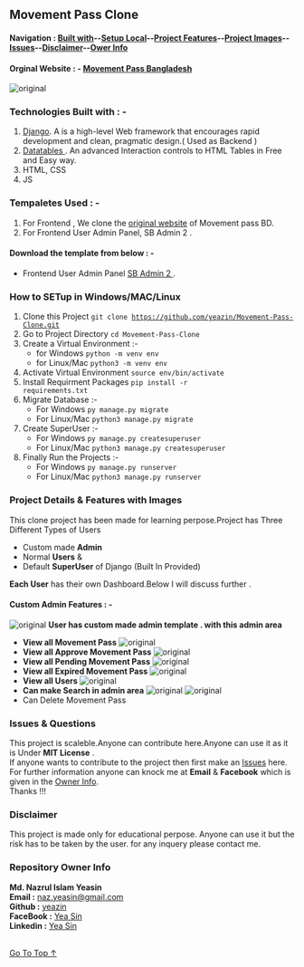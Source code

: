 ##  Movement Pass Clone 
#### Navigation : [Built with](#technology-used---)--[Setup Local](#how-to-setup-in-windowsmaclinux)--[Project Features](#project-features---)--[Project Images](#project-images)--[Issues](#issues--questions)--[Disclaimer](#)--[Ower Info ](#repository-owner-info) 

#### Orginal Website : - [Movement Pass Bangladesh](https://movementpass.police.gov.bd/)
![original](readme/original.png)
### Technologies Built with  : -
1. [Django](https://www.djangoproject.com/). A is a high-level Web framework that encourages rapid development and clean, pragmatic design.( Used as Backend )
2. [Datatables ](https://datatables.net/). An advanced Interaction controls to HTML Tables in Free and Easy way. 
3. HTML, CSS
4. JS

### Tempaletes Used : -
1. For Frontend , We clone the [original website](http://movementpass.police.gov.bd/) of Movement pass BD. 
2. For Frontend User Admin Panel, SB Admin 2 .

#### Download the template from below : -
* Frontend User Admin Panel [ SB Admin 2 ](https://startbootstrap.com/theme/sb-admin-2).

### How to SETup in Windows/MAC/Linux
1. Clone this Project <code>git clone https://github.com/yeazin/Movement-Pass-Clone.git </code>
2. Go to Project Directory <code>cd Movement-Pass-Clone </code>
3. Create a Virtual Environment :-
    * for Windows <code>python -m venv env </code>
    * for Linux/Mac <code>python3 -m venv env </code>
4. Activate Virtual Environment <code>source env/bin/activate </code>
5. Install Requirment Packages <code>pip install -r requirements.txt</code>
6. Migrate Database :-
    * For Windows <code>py manage.py migrate</code>
    * For Linux/Mac <code>python3 manage.py migrate</code>
7. Create SuperUser :-
    * For Windows <code>py manage.py createsuperuser</code>
    * For Linux/Mac <code>python3 manage.py createsuperuser</code>
8. Finally Run the Projects :-
    * For Windows <code>py manage.py runserver</code>
    * For Linux/Mac <code>python3 manage.py runserver</code>

### Project Details & Features with Images
This clone project has been made for learning perpose.Project has Three Different Types of Users <br>

* Custom made __Admin__ 
* Normal __Users__    &
* Default __SuperUser__ of Django (Built In Provided)

__Each User__ has their own Dashboard.Below I will discuss further .
#### __Custom Admin__ Features : -
![original](readme/admin-area.png)
__User has custom made admin template . with this admin area__
* __View all Movement Pass__ 
![original](readme/all-pass.png)
* __View all Approve Movement Pass__
![original](readme/approve.png)
* __View all Pending Movement Pass__
![original](readme/pending.png)
* __View all Expired Movement Pass__
![original](readme/expire.png)
* __View all Users__
![original](readme/all-users.png)
* __Can make Search in admin area__
![original](readme/search.png)
![original](readme/search-out.png)
* Can Delete Movement Pass






 


### Issues & Questions
This project is scaleble.Anyone can contribute here.Anyone can use it as it is Under __MIT License__ .<br>
If anyone wants to contribute to the project then first make an [Issues](https://github.com/yeazin/Movement-Pass-Clone/issues) here.<br>
For further information anyone can knock me at __Email__ & __Facebook__ which is given in the [Owner Info](#repository-owner-info). <br>
Thanks !!!<br>
### Disclaimer
This project is made only for educational perpose. Anyone can use it but the risk has to be taken by the user.
for any inquery please contact me. 

### Repository Owner Info 

__Md. Nazrul Islam Yeasin__ <br>
__Email :__ [ naz.yeasin@gmail.com ](mailto:naz.yeasin@gmail.com) <br>
__Github :__ [yeazin](https://github.com/yeazin)<br>
__FaceBook :__ [Yea Sin](https://facebook.com/yeariha.farsin) <br>
__Linkedin :__ [Yea Sin](https://www.linkedin.com/in/yeazin/)
<br>
<br>

[Go To Top ↑ ](#multiblogs---multi-authors-blog-project-in-djangopython)  